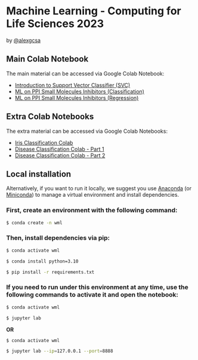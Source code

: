 # Machine Learning - Computing for Life Sciences 2023 

by [@alexgcsa](https://twitter.com/alexgcsa)


## Main Colab Notebook
The main material can be accessed via Google Colab Notebook:
- [Introduction to Support Vector Classifier (SVC)](https://colab.research.google.com/github/alexgcsa/comp_life_sciences_2023/blob/master/Intro_to_SVC.ipynb)
- [ML on PPI Small Molecules Inhibitors (Classification)](https://colab.research.google.com/github/alexgcsa/comp_life_sciences_2023/blob/master/lecture1_classification_v1.ipynb)
- [ML on PPI Small Molecules Inhibitors (Regression)](https://colab.research.google.com/github/alexgcsa/comp_life_sciences_2023/blob/master/lecture2_regression_v1.ipynb)



## Extra Colab Notebooks

The extra material can be accessed via Google Colab Notebooks:
- [Iris Classification Colab](https://colab.research.google.com/github/alexgcsa/comp_life_sciences_2023/blob/master/iris.ipynb)
- [Disease Classification Colab - Part 1](https://colab.research.google.com/github/alexgcsa/comp_life_sciences_2023/blob/master/mlw_disease_class_p1.ipynb)
- [Disease Classification Colab - Part 2](https://colab.research.google.com/github/alexgcsa/comp_life_sciences_2023/blob/master/mlw_disease_class_p2.ipynb)


## Local installation

Alternatively, if you want to run it locally, we suggest you use [Anaconda](https://docs.anaconda.com/free/anaconda/install/) (or [Miniconda](https://docs.conda.io/en/latest/miniconda.html)) to manage a virtual environment and install dependencies.


### First, create an environment with the following command:

```bash
$ conda create -n wml
```

### Then, install dependencies via pip:


```bash
$ conda activate wml

$ conda install python=3.10

$ pip install -r requirements.txt
```

### If you need to run under this environment at any time, use the following commands to activate it and open the notebook:

```bash
$ conda activate wml

$ jupyter lab
```
**OR**
```bash
$ conda activate wml

$ jupyter lab --ip=127.0.0.1 --port=8888
```


